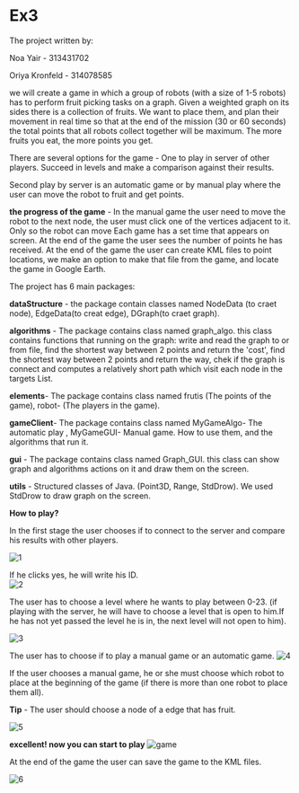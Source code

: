 # Ex3
The project written by:

Noa Yair - 313431702

Oriya Kronfeld - 314078585

we will create a game in which a group of robots (with a size of 1-5 robots) has to perform fruit picking tasks on a graph. Given a weighted graph on its sides there is a collection of fruits. We want to place them, and plan their movement in real time so that at the end of the mission (30 or 60 seconds) the total points that all robots collect together will be maximum. The more fruits you eat, the more points you get.

There are several options for the game -
One to play in server of other players. Succeed in levels and make a comparison against their results.

Second play by server is an automatic game or by manual play where the user can move the robot to fruit and get points.


**the progress of the game** - 
In the manual game the user need to move the robot to the next node, the user must click one of the vertices adjacent to it. Only so the robot can move Each game has a set time that appears on screen. At the end of the game the user sees the number of points he has received. 
At the end of the game the user can create KML files to point locations, we make an option to make that file from the game, and locate the game in Google Earth.

The project has 6 main packages:

**dataStructure** - the package contain classes named NodeData (to craet node), EdgeData(to creat edge), DGraph(to craet graph).

**algorithms** - The package contains class named graph_algo. this class contains functions that running on the graph: write and read the graph to or from file, find the shortest way between 2 points and return the 'cost', find the shortest way between 2 points and return the way, chek if the graph is connect and computes a relatively short path which visit each node in the targets List.

**elements**- The package contains class named frutis (The points of the game), robot- (The players in the game).

**gameClient**- The package contains class named MyGameAlgo- The automatic play , MyGameGUI- Manual game.
How to use them, and the algorithms that run it.

**gui** - The package contains class named Graph_GUI. this class can show graph and algorithms actions on it and draw them on the screen.

**utils** - Structured classes of Java. (Point3D, Range, StdDrow). We used StdDrow to draw graph on the screen.

**How to play?**

In the first stage the user chooses if to connect to the server and compare his results with other players.

![1](https://user-images.githubusercontent.com/57597109/72924708-106ab100-3d5a-11ea-9601-bcf57be95bc5.png)

If he clicks yes, he will write his ID.  
![2](https://user-images.githubusercontent.com/57597109/72924715-11034780-3d5a-11ea-8276-4d40f3068421.png)

The user has to choose a level where he wants to play between 0-23. (if playing with the server, he will have to choose a level that is open to him.If he has not yet passed the level he is in, the next level will not open to him).

![3](https://user-images.githubusercontent.com/57597109/72924714-11034780-3d5a-11ea-8538-8c9ba3b11295.png)

The user has to choose if to play a manual game or an automatic game.
![4](https://user-images.githubusercontent.com/57597109/72924711-106ab100-3d5a-11ea-84eb-515a7889fe90.png)

If the user chooses a manual game, he or she must choose which robot to place at the beginning of the game (if there is more than one robot to place them all).

**Tip** - The user should choose a node of a edge that has fruit.

![5](https://user-images.githubusercontent.com/57597109/72924709-106ab100-3d5a-11ea-8173-43fd4c2aac63.png)

**excellent! now you can start to play**
![game](https://user-images.githubusercontent.com/58184656/72669345-439b0080-3a39-11ea-9146-32725eb3697e.png)

At the end of the game the user can save the game to the KML files.

![6](https://user-images.githubusercontent.com/57597109/72929744-16b15b00-3d63-11ea-88eb-a61fd598ec1c.png)
